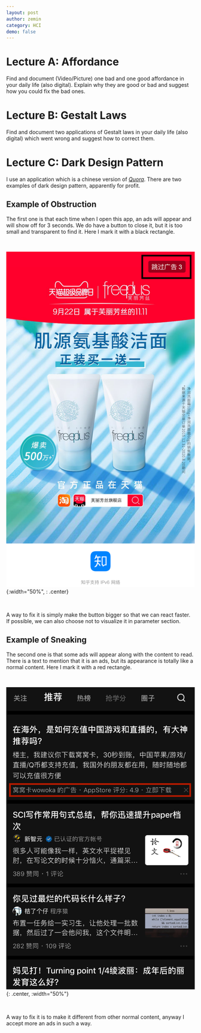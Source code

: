 ```yaml
---
layout: post
author: zemin 
category: HCI
demo: false 
---
```


# Lecture A: Affordance
Find and document (Video/Picture) one bad and one good affordance in your daily life (also digital). Explain why they are good or bad and suggest how you could fix the bad ones.

# Lecture B: Gestalt Laws 
Find and document two applications of Gestalt laws in your daily life (also digital) which went wrong and suggest how to correct them.

# Lecture C: Dark Design Pattern
I use an application which is a chinese version of *[Quora](https://www.quora.com/)*. There are two examples of dark design pattern, apparently for profit.

## Example of Obstruction
The first one is that each time when I open this app, an ads will appear and will show off for 3 seconds. We do have a button to close it, but it is too small and transparent to find it. Here I mark it with a black rectangle.

&nbsp;

![Alt text](https://raw.githubusercontent.com/zemin-xu/zemin-xu.github.io/master/assets/images/hci_lecture1/obstruction.png "example of obstruction"){:width="50%", : .center}

&nbsp;

A way to fix it is simply make the button bigger so that we can react faster. If possible, we can also choose not to visualize it in parameter section.

## Example of Sneaking 
The second one is that some ads will appear along with the content to read. There is a text to mention that it is an ads, but its appearance is totally like a normal content. Here I mark it with a red rectangle.

&nbsp;

![Alt text](https://raw.githubusercontent.com/zemin-xu/zemin-xu.github.io/master/assets/images/hci_lecture1/sneaking.png "example of sneaking"){: .center, :width="50%"}

&nbsp;

A way to fix it is to make it different from other normal content, anyway I accept more an ads in such a way.